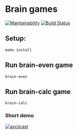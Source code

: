 # Brain games

[![Maintainability](https://api.codeclimate.com/v1/badges/a99a88d28ad37a79dbf6/maintainability)](https://codeclimate.com/github/codeclimate/codeclimate/maintainability)
[![Build Status](https://travis-ci.com/v1valasvegan/frontend-project-lvl1.svg?branch=master)](https://travis-ci.com/v1valasvegan/frontend-project-lvl1)


## Setup:
`make install`

## Run brain-even game
`brain-even`

## Run brain-calc game
`brain-calc`

### Short demo
[![asciicast](https://asciinema.org/a/289046.svg)](https://asciinema.org/a/289046)






